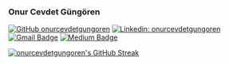 ### Onur Cevdet Güngören

[![GitHub onurcevdetgungoren](https://img.shields.io/github/followers/onurcevdetgungoren?label=Follow&style=social)](https://github.com/onurcevdetgungoren)
[![Linkedin: onurcevdetgungoren](https://img.shields.io/badge/-onurcevdetgungoren-blue?style=flat-square&logo=Linkedin&logoColor=white&link=https://www.linkedin.com/in/onurcevdetgungoren/)](https://www.linkedin.com/in/onurcevdetgungoren/)
[![Gmail Badge](https://img.shields.io/badge/-onurcevdetgungoren-c14438?style=flat&logo=Gmail&logoColor=white&link=mailto:onurcevdetgungoren@gmail.com)](mailto:onurcevdetgungoren@gmail.com)
[![Medium Badge](https://img.shields.io/badge/-onurcevdetgungoren-000000?style=flat&labelColor=000000&logo=Medium&link=https://medium.com/@onurcevdetgungoren)](https://medium.com/@onurcevdetgungoren)

[![onurcevdetgungoren's GitHub Streak](https://github-readme-streak-stats.herokuapp.com/?user=onurcevdetgungoren&theme=gotham)](https://github.com/DenverCoder1/github-readme-streak-stats)
